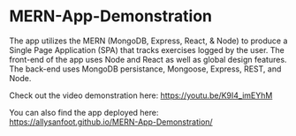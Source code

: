 # MERN-App-Demonstration

The app utilizes the MERN (MongoDB, Express, React, & Node) to produce a Single Page Application (SPA) that tracks exercises logged by the user. The front-end of the app uses Node and React as well as global design features. The back-end uses MongoDB persistance, Mongoose, Express, REST, and Node.

Check out the video demonstration here: https://youtu.be/K9I4_imEYhM

You can also find the app deployed here: https://allysanfoot.github.io/MERN-App-Demonstration/

